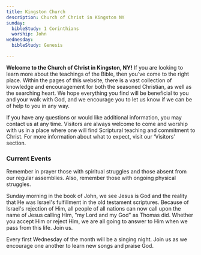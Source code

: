 ```yaml
---
title: Kingston Church
description: Church of Christ in Kingston NY
sunday:
  bibleStudy: 1 Corinthians
  worship: John
wednesday:
  bibleStudy: Genesis

---
```

**Welcome to the Church of Christ in Kingston, NY!** If you are looking to learn more about the teachings of the Bible, then you’ve come to the right place. Within the pages of this website, there is a vast collection of knowledge and encouragement for both the seasoned Christian, as well as the searching heart. We hope everything you find will be beneficial to you and your walk with God, and we encourage you to let us know if we can be of help to you in any way.

If you have any questions or would like additional information, you may contact us at any time. Visitors are always welcome to come and worship with us in a place where one will find Scriptural teaching and commitment to Christ. For more information about what to expect, visit our ‘Visitors’ section.

### Current Events

Remember in prayer those with spiritual struggles and those absent from our regular assemblies. Also, remember those with ongoing physical struggles.

Sunday morning in the book of John, we see Jesus is God and the reality that He was Israel's fulfillment in the old testament scriptures. Because of Israel's rejection of Him, all people of all nations can now call upon the name of Jesus calling Him, "my Lord and my God" as Thomas did. Whether you accept Him or reject Him, we are all going to answer to Him when we pass from this life.  Join us.

Every first Wednesday of the month will be a singing night. Join us as we encourage one another to learn new songs and praise God.